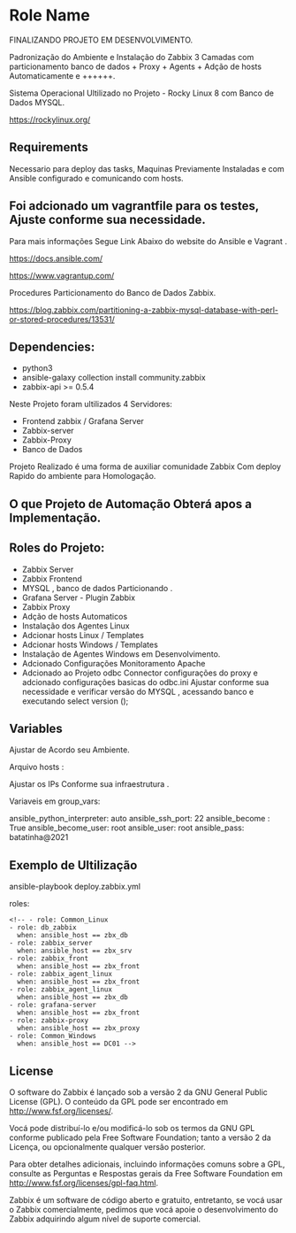 Role Name
=========
FINALIZANDO PROJETO EM DESENVOLVIMENTO.

Padronização do Ambiente e Instalação do Zabbix 3 Camadas com particionamento banco de dados + Proxy + Agents + Adção de hosts Automaticamente e ++++++.

Sistema Operacional Ultilizado no Projeto - Rocky Linux 8 com Banco de Dados MYSQL.

https://rockylinux.org/

Requirements
------------

Necessario para deploy das tasks, Maquinas Previamente Instaladas e com Ansible configurado e comunicando com hosts. 

Foi adcionado um vagrantfile para os testes, Ajuste conforme sua necessidade.
-----------------------------------------------------------------------------

Para mais informações Segue Link Abaixo do website do Ansible e Vagrant .

https://docs.ansible.com/

https://www.vagrantup.com/

Procedures Particionamento do Banco de Dados Zabbix.

https://blog.zabbix.com/partitioning-a-zabbix-mysql-database-with-perl-or-stored-procedures/13531/


Dependencies:
------------

  - python3 
  - ansible-galaxy collection install community.zabbix
  - zabbix-api >= 0.5.4 

Neste Projeto foram ultilizados 4 Servidores:

  - Frontend zabbix / Grafana Server
  - Zabbix-server
  - Zabbix-Proxy
  - Banco de Dados

Projeto Realizado é uma forma de auxiliar comunidade Zabbix Com deploy Rapido do ambiente para Homologação.

O que Projeto de Automação Obterá apos a Implementação.
-------------------------------------------------------

Roles do Projeto: 
-----------------  
  - Zabbix Server 
  - Zabbix Frontend
  - MYSQL , banco de dados Particionando .
  - Grafana Server - Plugin Zabbix
  - Zabbix Proxy 
  - Adção de hosts Automaticos
  - Instalação dos Agentes Linux
  - Adcionar hosts Linux  / Templates
  - Adcionar hosts Windows / Templates
  - Instalação de Agentes Windows em Desenvolvimento.
  - Adcionado Configurações Monitoramento Apache 
  - Adcionado ao Projeto odbc Connector configurações do proxy e adcionado configurações basicas do odbc.ini
    Ajustar conforme sua necessidade e verificar versão do MYSQL , acessando banco e executando select version ();
  
Variables
--------------
Ajustar de Acordo seu Ambiente.

Arquivo hosts :

Ajustar os IPs Conforme sua infraestrutura .

Variaveis em group_vars:

ansible_python_interpreter: auto 
ansible_ssh_port: 22
ansible_become : True
ansible_become_user: root
ansible_user: root
ansible_pass: batatinha@2021

Exemplo de Ultilização 
----------------

ansible-playbook deploy.zabbix.yml

  roles:
   
    <!-- - role: Common_Linux
    - role: db_zabbix
      when: ansible_host == zbx_db
    - role: zabbix_server
      when: ansible_host == zbx_srv
    - role: zabbix_front
      when: ansible_host == zbx_front
    - role: zabbix_agent_linux
      when: ansible_host == zbx_front
    - role: zabbix_agent_linux
      when: ansible_host == zbx_db
    - role: grafana-server
      when: ansible_host == zbx_front
    - role: zabbix-proxy
      when: ansible_host == zbx_proxy
    - role: Common_Windows 
      when: ansible_host == DC01 -->

License
-------
O software do Zabbix é lançado sob a versão 2 da GNU General Public License (GPL). O conteúdo da GPL pode ser encontrado em http://www.fsf.org/licenses/.

Vocá pode distribuí-lo e/ou modificá-lo sob os termos da GNU GPL conforme publicado pela Free Software Foundation; tanto a versão 2 da Licença, ou opcionalmente qualquer versão posterior.

Para obter detalhes adicionais, incluindo informações comuns sobre a GPL, consulte as Perguntas e Respostas gerais da Free Software Foundation em http://www.fsf.org/licenses/gpl-faq.html.

Zabbix é um software de código aberto e gratuito, entretanto, se vocá usar o Zabbix comercialmente, pedimos que vocá apoie o desenvolvimento do Zabbix adquirindo algum nível de suporte comercial.
